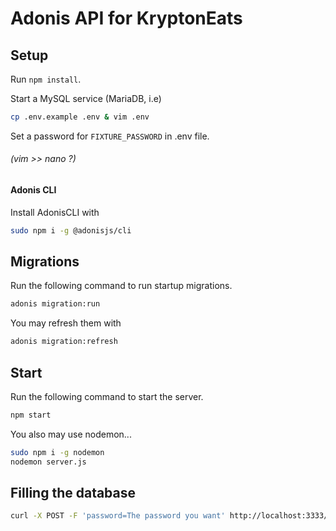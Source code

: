 # Adonis API for KryptonEats

## Setup

Run `npm install`.

Start a MySQL service (MariaDB, i.e)
```bash
cp .env.example .env & vim .env
```
Set a password for `FIXTURE_PASSWORD` in .env file.
###### (vim >> nano ?)

#### Adonis CLI

Install AdonisCLI with 
```bash
sudo npm i -g @adonisjs/cli
```


## Migrations

Run the following command to run startup migrations.

```bash
adonis migration:run
```

You may refresh them with 
```bash
adonis migration:refresh
```

## Start

Run the following command to start the server.
```bash
npm start
```

You also may use nodemon...
```bash
sudo npm i -g nodemon
nodemon server.js
```

## Filling the database

```bash
curl -X POST -F 'password=The password you want' http://localhost:3333/fixtures/prod
```